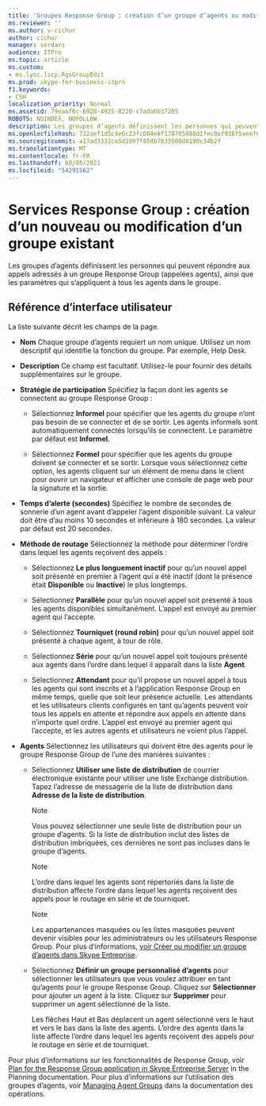 ```yaml
---
title: 'Groupes Response Group : création d’un groupe d’agents ou modification d’un groupe d’agents existant'
ms.reviewer: ''
ms.author: v-cichur
author: cichur
manager: serdars
audience: ITPro
ms.topic: article
ms.custom:
- ms.lync.lscp.RgsGroupEdit
ms.prod: skype-for-business-itpro
f1.keywords:
- CSH
localization_priority: Normal
ms.assetid: 79eaaf6c-6928-4925-8220-c7ada6b37205
ROBOTS: NOINDEX, NOFOLLOW
description: Les groupes d’agents définissent les personnes qui peuvent répondre aux appels adressés à un groupe Response Group (appelées agents), ainsi que les paramètres qui s’appliquent à tous les agents dans le groupe.
ms.openlocfilehash: 732aef1d5c4e6c23fc084e8f178705888d1fec0ef938f5aeef65eb250b48f42b
ms.sourcegitcommit: a17ad3332ca5d2997f85db7835500d8190c34b2f
ms.translationtype: MT
ms.contentlocale: fr-FR
ms.lasthandoff: 08/05/2021
ms.locfileid: "54291562"
---
```

# <a name="response-groups-create-new-or-edit-existing-agent-group"></a>Services Response Group : création d’un nouveau ou modification d’un groupe existant

Les groupes d’agents définissent les personnes qui peuvent répondre aux appels adressés à un groupe Response Group (appelées agents), ainsi que les paramètres qui s’appliquent à tous les agents dans le groupe.

## <a name="ui-reference"></a>Référence d’interface utilisateur

La liste suivante décrit les champs de la page.

- **Nom** Chaque groupe d’agents requiert un nom unique. Utilisez un nom descriptif qui identifie la fonction du groupe. Par exemple, Help Desk.

- **Description** Ce champ est facultatif. Utilisez-le pour fournir des détails supplémentaires sur le groupe.

- **Stratégie de participation** Spécifiez la façon dont les agents se connectent au groupe Response Group :

  - Sélectionnez **Informel** pour spécifier que les agents du groupe n’ont pas besoin de se connecter et de se sortir. Les agents informels sont automatiquement connectés lorsqu’ils se connectent. Le paramètre par défaut est **Informel**.

  - Sélectionnez **Formel** pour spécifier que les agents du groupe doivent se connecter et se sortir. Lorsque vous sélectionnez cette option, les agents cliquent sur un élément de menu dans le client pour ouvrir un navigateur et afficher une console de page web pour la signature et la sortie.

- **Temps d’alerte (secondes)** Spécifiez le nombre de secondes de sonnerie d’un agent avant d’appeler l’agent disponible suivant. La valeur doit être d’au moins 10 secondes et inférieure à 180 secondes. La valeur par défaut est 20 secondes.

- **Méthode de routage** Sélectionnez la méthode pour déterminer l’ordre dans lequel les agents reçoivent des appels :

  - Sélectionnez **Le plus longuement inactif** pour qu’un nouvel appel soit présenté en premier à l’agent qui a été inactif (dont la présence était **Disponible** ou **Inactive**) le plus longtemps.

  - Sélectionnez **Parallèle** pour qu’un nouvel appel soit présenté à tous les agents disponibles simultanément. L’appel est envoyé au premier agent qui l’accepte.

  - Sélectionnez **Tourniquet (round robin)** pour qu’un nouvel appel soit présenté à chaque agent, à tour de rôle.

  - Sélectionnez **Série** pour qu’un nouvel appel soit toujours présenté aux agents dans l’ordre dans lequel il apparaît dans la liste **Agent**.

  - Sélectionnez **Attendant** pour qu’il propose un nouvel appel à tous les agents qui sont inscrits et à l’application Response Group en même temps, quelle que soit leur présence actuelle. Les attendants et les utilisateurs clients configurés en tant qu’agents peuvent voir tous les appels en attente et répondre aux appels en attente dans n’importe quel ordre. L’appel est envoyé au premier agent qui l’accepte, et les autres agents et utilisateurs ne voient plus l’appel.

- **Agents** Sélectionnez les utilisateurs qui doivent être des agents pour le groupe Response Group de l’une des manières suivantes :

  - Sélectionnez **Utiliser une liste de distribution** de courrier électronique existante pour utiliser une liste Exchange distribution. Tapez l’adresse de messagerie de la liste de distribution dans **Adresse de la liste de distribution**.

    > [!NOTE]
    > Vous pouvez sélectionner une seule liste de distribution pour un groupe d’agents. Si la liste de distribution inclut des listes de distribution imbriquées, ces dernières ne sont pas incluses dans le groupe d’agents.

    > [!NOTE]
    > L’ordre dans lequel les agents sont répertoriés dans la liste de distribution affecte l’ordre dans lequel les agents reçoivent des appels pour le routage en série et de tourniquet.

    > [!NOTE]
    > Les appartenances masquées ou les listes masquées peuvent devenir visibles pour les administrateurs ou les utilisateurs Response Group. Pour plus d’informations, [voir Créer ou modifier un groupe d’agents dans Skype Entreprise](../../../deploy/deploy-enterprise-voice/create-or-modify-an-agent-group.md).

  - Sélectionnez **Définir un groupe personnalisé d’agents** pour sélectionner les utilisateurs que vous voulez attribuer en tant qu’agents pour le groupe Response Group. Cliquez sur **Sélectionner** pour ajouter un agent à la liste. Cliquez sur **Supprimer** pour supprimer un agent sélectionné de la liste.

    Les flèches Haut et Bas déplacent un agent sélectionné vers le haut et vers le bas dans la liste des agents. L’ordre des agents dans la liste affecte l’ordre dans lequel les agents reçoivent des appels pour le routage en série et de tourniquet.

Pour plus d’informations sur les fonctionnalités de Response Group, voir [Plan for the Response Group application in Skype Entreprise Server](../../../plan-your-deployment/enterprise-voice-solution/response-group.md) in the Planning documentation. Pour plus d’informations sur l’utilisation des groupes d’agents, voir [Managing Agent Groups](/previous-versions/office/lync-server-2013/lync-server-2013-managing-response-group-agent-groups) dans la documentation des opérations.
